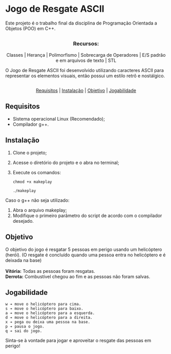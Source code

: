 # Jogo de Resgate ASCII
Este projeto é o trabalho final da disciplina de Programação Orientada a Objetos (POO) em C++.    
##
<div align="center">
  
### Recursos:
Classes | 
Herança | 
Polimorfismo | 
Sobrecarga de Operadores | 
E/S padrão e em arquivos de texto | 
STL

</div>

O Jogo de Resgate ASCII foi desenvolvido utilizando caracteres ASCII para representar os elementos visuais, então possui um estilo retrô e nostálgico.

## 

<div align="center">
  <a href="#requisitos">Requisitos</a></h3> | 
  <a href="#instalação">Instalação</a></h3> | 
  <a href="#objetivo">Objetivo</a></h3> | 
  <a href="#jogabilidade">Jogabilidade</a></h3>
  
</div>

##

## Requisitos

- Sistema operacional Linux (Recomendado);
- Compilador g++.

## Instalação

1. Clone o projeto;

2. Acesse o diretório do projeto e o abra no terminal;
3. Execute os comandos:
    ```
    chmod +x makeplay
    ```
    ```
    ./makeplay
    ```
      
 Caso o g++ não seja utilizado:  
 
  1. Abra o arquivo makeplay;
  2. Modifique o primeiro parâmetro do script de acordo com o compilador desejado.

## Objetivo
O objetivo do jogo é resgatar 5 pessoas em perigo usando um helicóptero (herói). (O resgate é concluído quando uma pessoa entra no helicóptero e é deixada na base) <br/><br/>
**Vítória:** Todas as pessoas foram resgatas. <br/>
**Derrota:** Combustível chegou ao fim e as pessoas não foram salvas.

## Jogabilidade

    w ➔ move o helicóptero para cima.
    s ➔ move o helicóptero para baixo.
    a ➔ move o helicóptero para a esquerda.
    d ➔ move o helicóptero para a direita.
    x ➔ pega ou deixa uma pessoa na base.
    p ➔ pausa o jogo.
    q ➔ sai do jogo.

Sinta-se à vontade para jogar e aproveitar o resgate das pessoas em perigo!
